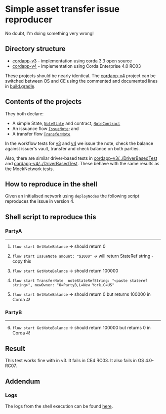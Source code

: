 # Simple asset transfer issue reproducer

No doubt, I'm doing something very wrong!

## Directory structure

* [cordapp-v3](cordapp-v3) - implementation using corda 3.3 open source
* [cordapp-v4](cordapp-v4) - implementation using Corda Enterprise 4.0 RC03

These projects should be nearly identical. 
The [cordapp-v4](cordapp-v4) project can be switched between OS and CE using the commented and documented lines in [build.gradle](build.gradle).

## Contents of the projects
They both declare:

* A simple State, [`NoteState`](cordapp-v4/contracts-v1/src/main/kotlin/com/template/states/NoteState.kt) and contract, [`NoteContract`](cordapp-v4/contracts-v1/src/main/kotlin/com/template/contracts/NoteContract.kt)
* An issuance flow [`IssueNote`](cordapp-v4/workflows-v1/src/main/kotlin/com/template/flows/IssueNote.kt); and
* A transfer flow [`TransferNote`](cordapp-v4/workflows-v1/src/main/kotlin/com/template/flows/TransferNote.kt)

In the workflow tests for [v3](cordapp-v3/workflows-v1/src/test/kotlin/com/template/FlowTests.kt) and [v4](cordapp-v4/workflows-v1/src/test/kotlin/com/template/FlowTests.kt) we issue the note, check the balance against issuer's vault, transfer and check balance on both parties.

Also, there are similar driver-based tests in [cordapp-v3/../DriverBasedTest](cordapp-v3/workflows-v1/src/integrationTest/kotlin/com/template/DriverBasedTest.kt) and [cordapp-v4/../DriverBasedTest](cordapp-v4/workflows-v1/src/integrationTest/kotlin/com/template/DriverBasedTest.kt). These behave with the same results as the MockNetwork tests.

## How to reproduce in the shell

Given an initialised network using `deployNodes` the following script reproduces the issue in version 4.

## Shell script to reproduce this

### PartyA
------
1. `flow start GetNoteBalance`
  -> should return 0

2. `flow start IssueNote amount: "$1000"`
  -> will return StateRef string - copy this 

3. `flow start GetNoteBalance`
  -> should return 100000

4. `flow start TransferNote  noteStateRefString: "<paste stateref string>", newOwner: "O=PartyB,L=New York,C=US"`

5. `flow start GetNoteBalance`
  -> should return 0 but returns 100000 in Corda 4!

### PartyB
------
6. `flow start GetNoteBalance`
  -> should return 100000 but returns 0 in Corda 4!

## Result
This test works fine with in v3. It fails in CE4 RC03. It also fails in OS 4.0-RC07.

## Addendum

### Logs

The logs from the shell execution can be found [here](logs).
